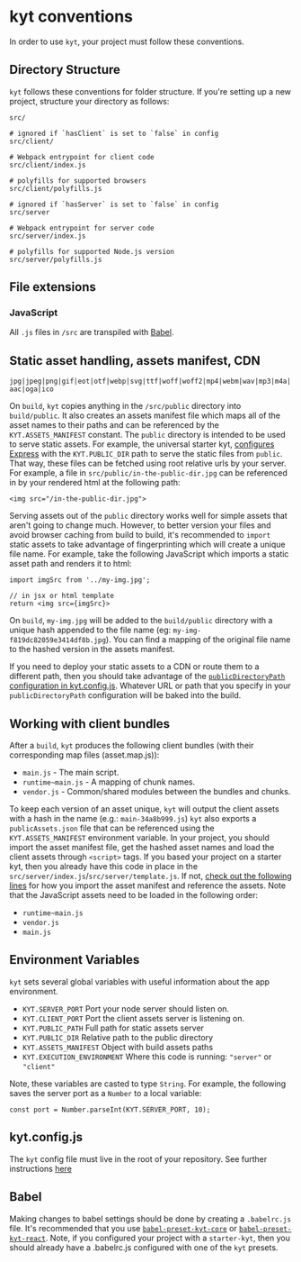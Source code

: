 # kyt conventions

In order to use `kyt`, your project must follow these conventions.

## Directory Structure

`kyt` follows these conventions for folder structure. If you're setting up a new project, structure your directory as follows:

```
src/

# ignored if `hasClient` is set to `false` in config
src/client/

# Webpack entrypoint for client code
src/client/index.js

# polyfills for supported browsers
src/client/polyfills.js

# ignored if `hasServer` is set to `false` in config
src/server

# Webpack entrypoint for server code
src/server/index.js

# polyfills for supported Node.js version
src/server/polyfills.js
```

## File extensions

### JavaScript

All `.js` files in `/src` are transpiled with [Babel](https://babeljs.io/).

## Static asset handling, assets manifest, CDN

`jpg|jpeg|png|gif|eot|otf|webp|svg|ttf|woff|woff2|mp4|webm|wav|mp3|m4a|aac|oga|ico`

On `build`, `kyt` copies anything in the `/src/public` directory into `build/public`. It also creates an assets manifest file which maps all of the asset names to their paths and can be referenced by the `KYT.ASSETS_MANIFEST` constant. The `public` directory is intended to be used to serve static assets. For example, the universal starter kyt, [configures Express](https://github.com/nytimes/kyt/blob/3d364ef/packages/kyt-starter-universal/starter-src/src/server/index.js#L22) with the `KYT.PUBLIC_DIR` path to serve the static files from `public`. That way, these files can be fetched using root relative urls by your server. For example, a file in `src/public/in-the-public-dir.jpg` can be referenced in by your rendered html at the following path:

`<img src="/in-the-public-dir.jpg">`

Serving assets out of the `public` directory works well for simple assets that aren't going to change much. However, to better version your files and avoid browser caching from build to build, it's recommended to `import` static assets to take advantage of fingerprinting which will create a unique file name. For example, take the following JavaScript which imports a static asset path and renders it to html:

```
import imgSrc from '../my-img.jpg';

// in jsx or html template
return <img src={imgSrc}>

```

On `build`, `my-img.jpg` will be added to the `build/public` directory with a unique hash appended to the file name (eg: `my-img-f819dc82059e3414df8b.jpg`). You can find a mapping of the original file name to the hashed version in the assets manifest.

If you need to deploy your static assets to a CDN or route them to a different path, then you should take advantage of the [`publicDirectoryPath` configuration in kyt.config.js](/docs/kytConfig.md). Whatever URL or path that you specify in your `publicDirectoryPath` configuration will be baked into the build.

## Working with client bundles

After a `build`, `kyt` produces the following client bundles (with their corresponding map files (asset.map.js)):

- `main.js` - The main script.
- `runtime~main.js` - A mapping of chunk names.
- `vendor.js` - Common/shared modules between the bundles and chunks.

To keep each version of an asset unique, `kyt` will output the client assets with a hash in the name (e.g.: `main-34a8b999.js`) `kyt` also exports a `publicAssets.json` file that can be referenced using the `KYT.ASSETS_MANIFEST` environment variable. In your project, you should import the asset manifest file, get the hashed asset names and load the client assets through `<script>` tags. If you based your project on a starter kyt, then you already have this code in place in the `src/server/index.js`/`src/server/template.js`. If not, [check out the following lines](https://github.com/NYTimes/kyt/blob/main/packages/kyt-starter-universal/starter-src/src/server/index.js#L40-L43) for how you import the asset manifest and reference the assets. Note that the JavaScript assets need to be loaded in the following order:

- `runtime~main.js`
- `vendor.js`
- `main.js`

## Environment Variables

`kyt` sets several global variables with useful information about the app environment.

- `KYT.SERVER_PORT` Port your node server should listen on.
- `KYT.CLIENT_PORT` Port the client assets server is listening on.
- `KYT.PUBLIC_PATH` Full path for static assets server
- `KYT.PUBLIC_DIR` Relative path to the public directory
- `KYT.ASSETS_MANIFEST` Object with build assets paths
- `KYT.EXECUTION_ENVIRONMENT` Where this code is running: `"server"` or `"client"`

Note, these variables are casted to type `String`. For example, the following saves the server port as a `Number` to a local variable:

```
const port = Number.parseInt(KYT.SERVER_PORT, 10);
```

## kyt.config.js

The `kyt` config file must live in the root of your repository.
See further instructions [here](/docs/kytConfig.md)

## Babel

Making changes to babel settings should be done by creating a `.babelrc.js` file. It's recommended that you use [`babel-preset-kyt-core`](/packages/babel-preset-kyt-core/README.md) or [`babel-preset-kyt-react`](/packages/babel-preset-kyt-react/README.md). Note, if you configured your project with a `starter-kyt`, then you should already have a .babelrc.js configured with one of the `kyt` presets.
